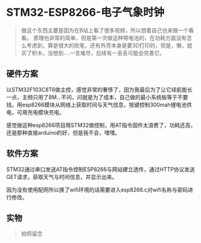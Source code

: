 # STM32-ESP8266-电子气象时钟  #
> 做这个东西主要是因为在B站上看了很多视频，所以想着自己也来做一个看看。
> 原理也非常的简单，但是第一次做这种带电池的，在功耗方面没有怎么考虑到，算是很大的败笔，还有外壳本身是要3D打印的，但是，懒，就买了积木，没想到....一言难尽，后续有一丢丢可能会完善它。
  

## 硬件方案 ##
以STM32F103C8T6做主控，感觉非常的奢侈了，因为我最后为了让它续航能长一点，主频只用了8M...不问，问就是为了成本，自己做的最小系统板等于不要钱。用esp8266模块从网络上获取时间与天气信息，按键控制300mah锂电池供电，可用充电模块充电。

感觉做这种esp8266项目用STM32做控制，用AT指令固件太浪费了，功耗还高，还是那种直接arduino的好，但是我不会，嘿嘿。


## 软件方案 ##
STM32通过串口发送AT指令控制ESP8266与网站建立透传，通过HTTP协议发送GET请求，获取天气与时间信息，并显示出来。

因为没有使用配网所以换了wifi环境的话需要进入esp8266.c对wifi名称与密码进行修改。


## 实物 ##
> 拍照留念

